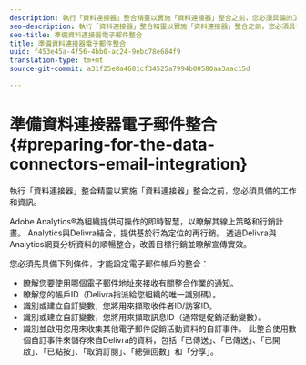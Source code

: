 ```yaml
---
description: 執行「資料連接器」整合精靈以實施「資料連接器」整合之前，您必須具備的工作和資訊。
seo-description: 執行「資料連接器」整合精靈以實施「資料連接器」整合之前，您必須具備的工作和資訊。
seo-title: 準備資料連接器電子郵件整合
title: 準備資料連接器電子郵件整合
uuid: f453e45a-4f56-4bb0-ac24-9ebc78e684f9
translation-type: tm+mt
source-git-commit: a31f25e8a4681cf34525a7994b00580aa3aac15d

---
```



# 準備資料連接器電子郵件整合{#preparing-for-the-data-connectors-email-integration}

執行「資料連接器」整合精靈以實施「資料連接器」整合之前，您必須具備的工作和資訊。

Adobe Analytics®為組織提供可操作的即時智慧，以瞭解其線上策略和行銷計畫。 Analytics與Delivra結合，提供基於行為定位的再行銷。 透過Delivra與Analytics網頁分析資料的順暢整合，改善目標行銷並瞭解宣傳實效。

您必須先具備下列條件，才能設定電子郵件帳戶的整合：

* 瞭解您要使用哪個電子郵件地址來接收有關整合作業的通知。
* 瞭解您的帳戶ID（Delivra指派給您組織的唯一識別碼）。
* 識別或建立自訂變數，您將用來擷取收件者ID/訪客ID。
* 識別或建立自訂變數，您將用來擷取訊息ID（通常是促銷活動變數）。
* 識別並啟用您用來收集其他電子郵件促銷活動資料的自訂事件。 此整合使用數個自訂事件來儲存來自Delivra的資料，包括「已傳送」、「已傳送」、「已開啟」、「已點按」、「取消訂閱」、「總彈回數」和「分享」。

